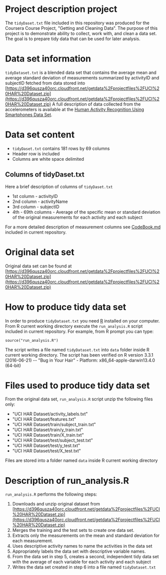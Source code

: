 # Project description project
The `tidyDaset.txt` file included in this repository was produced for the Coursera Course Project, "Getting and Cleaning Data". The purpose of this project is to demonstrate ability to collect, work with, and clean a data set. The goal is to prepare tidy data that can be used for later analysis.

# Data set information
`tidyDataset.txt` is a blended data set that contains the average mean and average standard deviation of measurements summarized by activityID and subjectID fetched from data stored into [https://d396qusza40orc.cloudfront.net/getdata%2Fprojectfiles%2FUCI%20HAR%20Dataset.zip](https://d396qusza40orc.cloudfront.net/getdata%2Fprojectfiles%2FUCI%20HAR%20Dataset.zip)
A full description of data collected from the accelerometers is available at the [Human Activity Recognition Using Smartphones Data Set](http://archive.ics.uci.edu/ml/datasets/Human+Activity+Recognition+Using+Smartphones). 

# Data set content
* `tidyDaset.txt` contains 181 rows by 69 columns 
* Header row is included
* Columns are white space delimited

## Columns of tidyDaset.txt
Here a brief description of columns of `tidyDaset.txt`

* 1st column - activityID
* 2nd column - activityName
* 3rd column - subjectID
* 4th - 69th columns - Average of the specific mean or standard deviation of the original measurements  for each activity and each subject

For a more detailed description of measurement columns see [CodeBook.md](https://github.com/crossbow/GettingAndCleaningDataProject/blob/master/CodeBook.md) included in current repository.

# Original data set
Original data set can be found at [https://d396qusza40orc.cloudfront.net/getdata%2Fprojectfiles%2FUCI%20HAR%20Dataset.zip](https://d396qusza40orc.cloudfront.net/getdata%2Fprojectfiles%2FUCI%20HAR%20Dataset.zip)

# How to produce tidy data set
In order to produce `tidyDataset.txt` you need [R](https://www.r-project.org/) installed on your computer. From R current working directory
execute  the `run_analysis.R` script included in current repository. For example, from R prompt you can type:
```
source("run_analysis.R")
```  
The script writes a file named `tidyDataset.txt` into `data` folder inside R current working directory. The script has been verified on R version 3.3.1 (2016-06-21) -- "Bug in Your Hair" - Platform: x86_64-apple-darwin13.4.0 (64-bit)

# Files used to produce tidy data set
From the original data set, `run_analysis.R` script unzip the following files only:

* "UCI HAR Dataset/activity_labels.txt"
* "UCI HAR Dataset/features.txt"
* "UCI HAR Dataset/train/subject_train.txt"
* "UCI HAR Dataset/train/y_train.txt"
* "UCI HAR Dataset/train/X_train.txt"
* "UCI HAR Dataset/test/subject_test.txt"
* "UCI HAR Dataset/test/y_test.txt"
* "UCI HAR Dataset/test/X_test.txt"

Files are stored into a folder named `data` inside R current working directory

# Description of run_analysis.R
`run_analysis.R` performs the following steps:

1. Downloads and unzip original dataset from [https://d396qusza40orc.cloudfront.net/getdata%2Fprojectfiles%2FUCI%20HAR%20Dataset.zip](https://d396qusza40orc.cloudfront.net/getdata%2Fprojectfiles%2FUCI%20HAR%20Dataset.zip)
2. Merges the training and the test sets to create one data set.
3. Extracts only the measurements on the mean and standard deviation for each measurement.
4. Uses descriptive activity names to name the activities in the data set
5. Appropriately labels the data set with descriptive variable names.
6. From the data set in step 5, creates a second, independent tidy data set with the average of each variable for each activity and each subject
7. Writes the data set created in step 6 into a file named `tidyDataset.txt`
